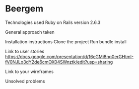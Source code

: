 # Beergem

Technologies used
Ruby on Rails version 2.6.3

General approach taken


Installation instructions
Clone the project
Run bundle install

Link to user stories
https://docs.google.com/presentation/d/16eGMi8nq0erGHtmI-fV0NJLo3dY2de6cmOX04SWnztk/edit?usp=sharing

Link to your wireframes


Unsolved problems

